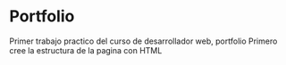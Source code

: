 # Portfolio

Primer trabajo practico del curso de desarrollador web, portfolio
Primero cree la estructura de la pagina con HTML
